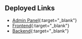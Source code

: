 ## Deployed Links

- [Admin Panel](https://ayurvedic-clinic-admin.onrender.com){:target="_blank"}
- [Frontend](https://ayurvedic-clinic-frontend.onrender.com){:target="_blank"}
- [Backend](https://ayurvedic-clinic-backend.onrender.com){:target="_blank"}
